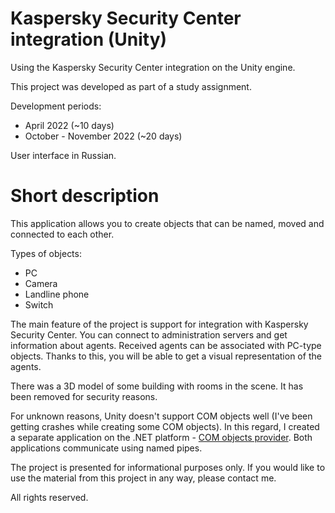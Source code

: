 # Kaspersky Security Center integration (Unity)
Using the Kaspersky Security Center integration on the Unity engine.

This project was developed as part of a study assignment.

Development periods:
+ April 2022 (~10 days)
+ October - November 2022 (~20 days)

User interface in Russian.

# Short description

This application allows you to create objects that can be named, moved and connected to each other.

Types of objects:
+ PC
+ Camera
+ Landline phone
+ Switch

The main feature of the project is support for integration with Kaspersky Security Center. You can connect to administration servers and get information about agents. Received agents can be associated with PC-type objects. Thanks to this, you will be able to get a visual representation of the agents.

There was a 3D model of some building with rooms in the scene. It has been removed for security reasons.

For unknown reasons, Unity doesn't support COM objects well (I've been getting crashes while creating some COM objects). In this regard, I created a separate application on the .NET platform - [COM objects provider](https://github.com/gslprod/ksc-com-objects-provider). Both applications communicate using named pipes.

The project is presented for informational purposes only. If you would like to use the material from this project in any way, please contact me.

All rights reserved.
